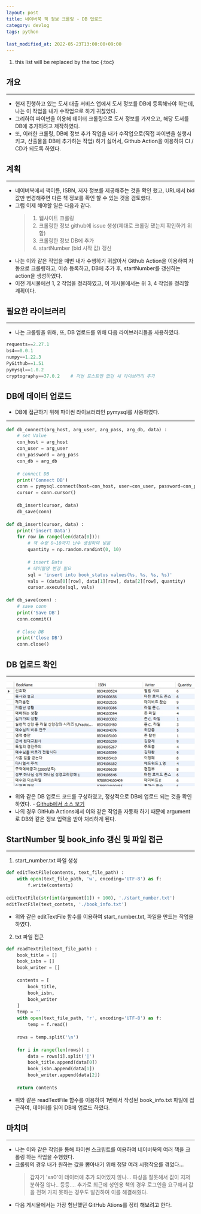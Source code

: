 ```yaml
---
layout: post
title: 네이버북 책 정보 크롤링 - DB 업로드
category: devlog
tags: python

last_modified_at: 2022-05-23T13:00:00+09:00
---
```


1. this list will be replaced by the toc
{:toc}

## 개요
---
+ 현재 진행하고 있는 도서 대출 서비스 앱에서 도서 정보를 DB에 등록해놔야 하는데, 나는 이 작업을 내가 수작업으로 하기 귀찮았다.
+ 그리하여 파이썬을 이용해 데이터 크롤링으로 도서 정보를 가져오고, 해당 도서를 DB에 추가하려고 제작하였다.
+ 또, 이러한 크롤링, DB에 정보 추가 작업을 내가 수작업으로(직접 파이썬을 실행시키고, 산출물을 DB에 추가하는 작업) 하기 싫어서, Github Action을 이용하여 CI / CD가 되도록 하였다.

## 계획
---
+ 네이버북에서 책이름, ISBN, 저자 정보를 제공해주는 것을 확인 했고, URL에서 bid 값만 변경해주면 다른 책 정보를 확인 할 수 있는 것을 검토했다.
+ 그럼 이제 해야할 일은 다음과 같다.
    > 1. 웹사이트 크롤링
    > 2. 크롤링한 정보 github에 issue 생성(제대로 크롤링 됐는지 확인하기 위함)
    > 3. 크롤링한 정보 DB에 추가
    > 4. startNumber (bid 시작 값) 갱신
+ 나는 이와 같은 작업을 매번 내가 수행하기 귀찮아서 Github Action을 이용하여 자동으로 크롤링하고, 이슈 등록하고, DB에 추가 후, startNumber를 갱신하는 action을 생성하였다.
+ 이전 게시물에선 1, 2 작업을 정리하였고, 이 게시물에서는 위 3, 4 작업을 정리할 계획이다.

## 필요한 라이브러리
---
+ 나는 크롤링을 위해, 또, DB 업로드를 위해 다음 라이브러리들을 사용하였다.
~~~python
requests==2.27.1
bs4==0.0.1
numpy==1.22.3
PyGithub==1.51
pymysql==1.0.2
cryptography==37.0.2    # 저번 포스트엔 없던 새 라이브러리 추가
~~~


## DB에 데이터 업로드
+ DB에 접근하기 위해 파이썬 라이브러리인 pymysql를 사용하였다.

---
~~~python
def db_connect(arg_host, arg_user, arg_pass, arg_db, data) :
    # set Value
    con_host = arg_host
    con_user = arg_user
    con_password = arg_pass
    con_db = arg_db

    # connect DB
    print('Connect DB')
    conn = pymysql.connect(host=con_host, user=con_user, password=con_password, db=con_db, charset='utf8')
    cursor = conn.cursor()

    db_insert(cursor, data)
    db_save(conn)

def db_insert(cursor, data) :
    print('insert Data')
    for row in range(len(data[0])):
        # 책 수량 0~10까지 난수 생성하여 넣음
        quantity = np.random.randint(0, 10)

        # insert Data
        # 테이블명 변경 필요
        sql = 'insert into book_status values(%s, %s, %s, %s)'
        vals = (data[0][row], data[1][row], data[2][row], quantity)
        cursor.execute(sql, vals)

def db_save(conn) :
    # save conn 
    print('Save DB')
    conn.commit()

    # Close DB
    print('Close DB')
    conn.close()

~~~

## DB 업로드 확인
---
<img src="/assets/img/post-img/python/2022-05-23-python-3/db-result.jpg" width=600>

+ 위와 같은 DB 업로드 코드를 구성하였고, 정상적으로 DB에 업로드 되는 것을 확인하였다. - [Github에서 소스 보기](https://github.com/inseonyun/isbn-crawling-with-python/blob/main/upload_book_db.py)
+ 나의 경우 GitHub Actions에서 이와 같은 작업을 자동화 하기 때문에 argument로 DB와 같은 정보 입력을 받아 처리하게 된다.


## StartNumber 및 book_info 갱신 및 파일 접근
---
1. start_number.txt 파일 생성

~~~python
def editTextFile(contents, text_file_path) :
    with open(text_file_path, 'w', encoding='UTF-8') as f:
        f.write(contents)

editTextFile(str(int(argument[1]) + 100), './start_number.txt')
editTextFile(text_contets, './book_info.txt')
~~~

+ 위와 같은 editTextFile 함수를 이용하여 start_number.txt, 파일을 만드는 작업을 하였다.


2. txt 파일 접근

~~~python
def readTextFile(text_file_path) :
    book_title = []
    book_isbn = []
    book_writer = []

    contents = [
        book_title,
        book_isbn,
        book_writer
    ]
    temp = ''
    with open(text_file_path, 'r', encoding='UTF-8') as f:
        temp = f.read()

    rows = temp.split('\n')

    for i in range(len(rows)) :
        data = rows[i].split('|')
        book_title.append(data[0])
        book_isbn.append(data[1])
        book_writer.append(data[2])

    return contents
~~~

+ 위와 같은 readTextFile 함수를 이용하여 1번에서 작성된 book_info.txt 파일에 접근하여, 데이터를 읽어 DB에 업로드 하였다.

## 마치며
---
+ 나는 이와 같은 작업을 통해 파이썬 스크립트를 이용하여 네이버북의 여러 책을 크롤링 하는 작업을 수행했다.
+ 크롤링의 경우 내가 원하는 값을 뽑아내기 위해 정말 여러 시행착오를 겪었다...
    > 갑자기 'xa0'이 데이터에 추가 되어있지 않나...
    > 파싱을 잘못해서 값이 지저분하질 않나.. 등등....
    > 추가로 최근에 성인용 책의 경우 로그인을 요구해서 값을 전혀 가지 못하는 경우도 발견하여 이를 해결해줬다.
+ 다음 게시물에서는 가장 험난했던 GitHub Ations를 정리 해보려고 한다.